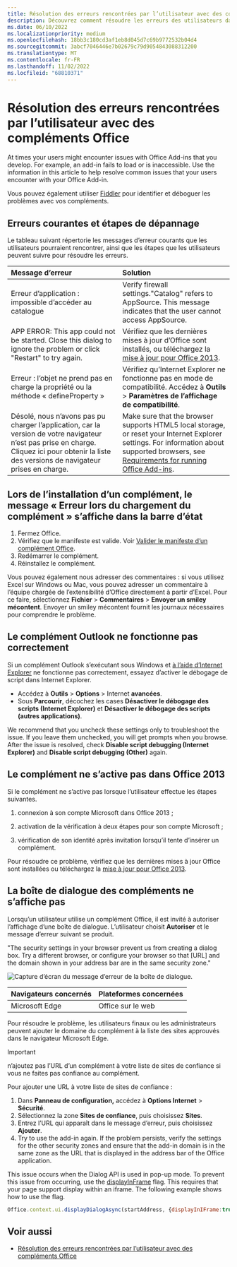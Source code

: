 ```yaml
---
title: Résolution des erreurs rencontrées par l’utilisateur avec des compléments Office
description: Découvrez comment résoudre les erreurs des utilisateurs dans les compléments Office.
ms.date: 06/10/2022
ms.localizationpriority: medium
ms.openlocfilehash: 18bb3c180cd3af1eb8d045d7c69b9772532b04d4
ms.sourcegitcommit: 3abcf7046446e7b02679c79d9054843088312200
ms.translationtype: MT
ms.contentlocale: fr-FR
ms.lasthandoff: 11/02/2022
ms.locfileid: "68810371"
---
```

# <a name="troubleshoot-user-errors-with-office-add-ins"></a>Résolution des erreurs rencontrées par l’utilisateur avec des compléments Office

At times your users might encounter issues with Office Add-ins that you develop. For example, an add-in fails to load or is inaccessible. Use the information in this article to help resolve common issues that your users encounter with your Office Add-in.

Vous pouvez également utiliser [Fiddler](https://www.telerik.com/fiddler) pour identifier et déboguer les problèmes avec vos compléments.

## <a name="common-errors-and-troubleshooting-steps"></a>Erreurs courantes et étapes de dépannage

Le tableau suivant répertorie les messages d’erreur courants que les utilisateurs pourraient rencontrer, ainsi que les étapes que les utilisateurs peuvent suivre pour résoudre les erreurs.

|**Message d’erreur**|**Solution**|
|:-----|:-----|
|Erreur d’application : impossible d’accéder au catalogue|Verify firewall settings."Catalog" refers to AppSource. This message indicates that the user cannot access AppSource.|
|APP ERROR: This app could not be started. Close this dialog to ignore the problem or click "Restart" to try again.|Vérifiez que les dernières mises à jour d’Office sont installés, ou téléchargez la [mise à jour pour Office 2013](https://support.microsoft.com/kb/2986156/).|
|Erreur : l’objet ne prend pas en charge la propriété ou la méthode « defineProperty »|Vérifiez qu’Internet Explorer ne fonctionne pas en mode de compatibilité. Accédez à **Outils** > **Paramètres de l’affichage de compatibilité**.|
|Désolé, nous n’avons pas pu charger l’application, car la version de votre navigateur n’est pas prise en charge. Cliquez ici pour obtenir la liste des versions de navigateur prises en charge.|Make sure that the browser supports HTML5 local storage, or reset your Internet Explorer settings. For information about supported browsers, see [Requirements for running Office Add-ins](../concepts/requirements-for-running-office-add-ins.md).|

## <a name="when-installing-an-add-in-you-see-error-loading-add-in-in-the-status-bar"></a>Lors de l’installation d’un complément, le message « Erreur lors du chargement du complément » s’affiche dans la barre d’état

1. Fermez Office.
1. Vérifiez que le manifeste est valide. Voir [Valider le manifeste d’un complément Office](troubleshoot-manifest.md).
1. Redémarrer le complément.
1. Réinstallez le complément.

Vous pouvez également nous adresser des commentaires : si vous utilisez Excel sur Windows ou Mac, vous pouvez adresser un commentaire à l’équipe chargée de l’extensibilité d’Office directement à partir d’Excel. Pour ce faire, sélectionnez **Fichier** > **Commentaires** > **Envoyer un smiley mécontent**. Envoyer un smiley mécontent fournit les journaux nécessaires pour comprendre le problème.

## <a name="outlook-add-in-doesnt-work-correctly"></a>Le complément Outlook ne fonctionne pas correctement

Si un complément Outlook s’exécutant sous Windows et [à l’aide d’Internet Explorer](../concepts/browsers-used-by-office-web-add-ins.md) ne fonctionne pas correctement, essayez d’activer le débogage de script dans Internet Explorer.

- Accédez à **Outils** > **Options** >  Internet **avancées**.
- Sous **Parcourir**, décochez les cases **Désactiver le débogage des scripts (Internet Explorer)** et **Désactiver le débogage des scripts (autres applications)**.

We recommend that you uncheck these settings only to troubleshoot the issue. If you leave them unchecked, you will get prompts when you browse. After the issue is resolved, check **Disable script debugging (Internet Explorer)** and **Disable script debugging (Other)** again.

## <a name="add-in-doesnt-activate-in-office-2013"></a>Le complément ne s’active pas dans Office 2013

Si le complément ne s’active pas lorsque l’utilisateur effectue les étapes suivantes.

1. connexion à son compte Microsoft dans Office 2013 ;

1. activation de la vérification à deux étapes pour son compte Microsoft ;

1. vérification de son identité après invitation lorsqu’il tente d’insérer un complément.

Pour résoudre ce problème, vérifiez que les dernières mises à jour Office sont installées ou téléchargez la [mise à jour pour Office 2013](https://support.microsoft.com/kb/2986156/).

## <a name="add-in-dialog-box-cannot-be-displayed"></a>La boîte de dialogue des compléments ne s’affiche pas

Lorsqu’un utilisateur utilise un complément Office, il est invité à autoriser l’affichage d’une boîte de dialogue. L’utilisateur choisit **Autoriser** et le message d’erreur suivant se produit.

"The security settings in your browser prevent us from creating a dialog box. Try a different browser, or configure your browser so that [URL] and the domain shown in your address bar are in the same security zone."

![Capture d’écran du message d’erreur de la boîte de dialogue.](../images/dialog-prevented.png)

|Navigateurs concernés|Plateformes concernées|
|:--------------------|:---------------------|
|Microsoft Edge|Office sur le web|

Pour résoudre le problème, les utilisateurs finaux ou les administrateurs peuvent ajouter le domaine du complément à la liste des sites approuvés dans le navigateur Microsoft Edge.

> [!IMPORTANT]
> n’ajoutez pas l’URL d’un complément à votre liste de sites de confiance si vous ne faites pas confiance au complément.

Pour ajouter une URL à votre liste de sites de confiance :

1. Dans **Panneau de configuration,** accédez à **Options Internet** > **Sécurité**.
1. Sélectionnez la zone **Sites de confiance**, puis choisissez **Sites**.
1. Entrez l’URL qui apparaît dans le message d’erreur, puis choisissez **Ajouter**.
1. Try to use the add-in again. If the problem persists, verify the settings for the other security zones and ensure that the add-in domain is in the same zone as the URL that is displayed in the address bar of the Office application.

This issue occurs when the Dialog API is used in pop-up mode. To prevent this issue from occurring, use the [displayInFrame](/javascript/api/office/office.ui) flag. This requires that your page support display within an iframe. The following example shows how to use the flag.

```js
Office.context.ui.displayDialogAsync(startAddress, {displayInIFrame:true}, callback);
```

## <a name="see-also"></a>Voir aussi

- [Résolution des erreurs rencontrées par l’utilisateur avec des compléments Office](troubleshoot-development-errors.md)
